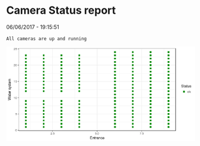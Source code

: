 Camera Status report
================
06/06/2017 - 19:15:51

    All cameras are up and running

![](camreport_files/figure-markdown_github/unnamed-chunk-2-1.png)
